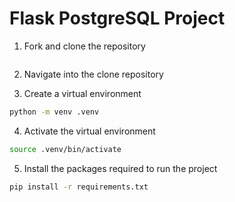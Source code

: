 # Flask PostgreSQL Project

1. Fork and clone the repository
```bash

```

2. Navigate into the clone repository

3. Create a virtual environment
```bash
python -m venv .venv
```

4. Activate the virtual environment
```bash
source .venv/bin/activate
```
5. Install the packages required to run the project
```bash
pip install -r requirements.txt
```
